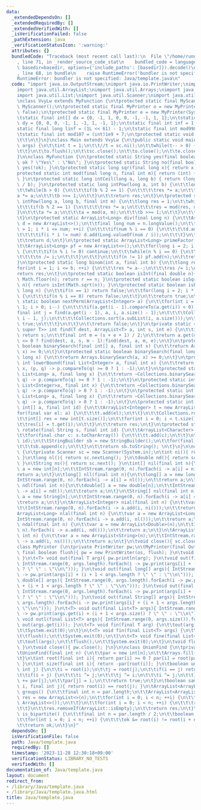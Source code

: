 ```yaml
---
data:
  _extendedDependsOn: []
  _extendedRequiredBy: []
  _extendedVerifiedWith: []
  _isVerificationFailed: false
  _pathExtension: java
  _verificationStatusIcon: ':warning:'
  attributes: {}
  bundledCode: "Traceback (most recent call last):\n  File \"/home/runner/.local/lib/python3.10/site-packages/onlinejudge_verify/documentation/build.py\"\
    , line 71, in _render_source_code_stat\n    bundled_code = language.bundle(stat.path,\
    \ basedir=basedir, options={'include_paths': [basedir]}).decode()\n  File \"/home/runner/.local/lib/python3.10/site-packages/onlinejudge_verify/languages/user_defined.py\"\
    , line 68, in bundle\n    raise RuntimeError('bundler is not specified: {}'.format(str(path)))\n\
    RuntimeError: bundler is not specified: Java/template.java\n"
  code: "import java.io.OutputStream;\nimport java.io.PrintWriter;\nimport java.math.BigInteger;\n\
    import java.util.ArrayList;\nimport java.util.Arrays;\nimport java.util.Collections;\n\
    import java.util.List;\nimport java.util.Scanner;\nimport java.util.stream.IntStream;\n\
    \nclass VvyLw extends MyFunction {\n\tprotected static final MyScanner sc = new\
    \ MyScanner();\n\tprotected static final MyPrinter o = new MyPrinter(System.out,\
    \ false);\n\tprotected static final MyPrinter e = new MyPrinter(System.err, false);\n\
    \tstatic final int[] dx = {0, -1, 1, 0, 0, -1, -1, 1, 1};\n\tstatic final int[]\
    \ dy = {0, 0, 0, -1, 1, -1, 1, -1, 1};\n\tstatic final int inf = 1 << 30;\n\t\
    static final long linf = (1L << 61) - 1;\n\tstatic final int mod998 = 998244353;\n\
    \tstatic final int mod107 = (int)1e9 + 7;\n\tprotected static void solve() {\n\
    \t\t\n\t}\n}\nclass Main extends VvyLw {\n\tpublic static void main(final String[]\
    \ args) {\n\t\tint t = 1;\n\t\t//t = sc.ni();\n\t\twhile(t-- > 0) {\n\t\t\tsolve();\n\
    \t\t}\n\t\to.flush();\n\t\tsc.close();\n\t\to.close();\n\t\te.close();\n\t}\n\
    }\n\nclass MyFunction {\n\tprotected static String yes(final boolean ok){ return\
    \ ok ? \"Yes\" : \"No\"; }\n\tprotected static String no(final boolean ok){ return\
    \ yes(!ok); }\n\tprotected static long sqr(final long x){ return x * x; }\n\t\
    protected static int mod(final long n, final int m){ return (int) ((n + m) % m);\
    \ }\n\tprotected static long intCeil(long a, long b) { return (long) Math.ceil((double)a\
    \ / b); }\n\tprotected static long intPow(long a, int b) {\n\t\tlong res = 1;\n\
    \t\twhile(b > 0) {\n\t\t\tif(b % 2 == 1) {\n\t\t\t\tres *= a;\n\t\t\t}\n\t\t\t\
    a *= a;\n\t\t\tb >>= 1;\n\t\t}\n\t\treturn res;\n\t}\n\tprotected static long\
    \ intPow(long a, long b, final int m) {\n\t\tlong res = 1;\n\t\twhile(b > 0) {\n\
    \t\t\tif(b % 2 == 1) {\n\t\t\t\tres *= a;\n\t\t\t\tres = mod(res, m);\n\t\t\t\
    }\n\t\t\ta *= a;\n\t\t\ta = mod(a, m);\n\t\t\tb >>= 1;\n\t\t}\n\t\treturn res;\n\
    \t}\n\tprotected static ArrayList<Long> div(final Long n) {\n\t\tArrayList<Long>\
    \ d = new ArrayList<>();\n\t\tfinal long num = n.longValue();\n\t\tfor(long i\
    \ = 1; i * i <= num; ++i) {\n\t\t\tif(num % i == 0) {\n\t\t\t\td.add(Long.valueOf(i));\n\
    \t\t\t\tif(i * i != num) d.add(Long.valueOf(num / i));\n\t\t\t}\n\t\t}\n\t\tCollections.sort(d);\n\
    \t\treturn d;\n\t}\n\tprotected static ArrayList<Long> primeFactor(Long n) {\n\
    \t\tArrayList<Long> pf = new ArrayList<>();\n\t\tfor(long i = 2; i * i <= n; ++i)\
    \ {\n\t\t\tif(n % i != 0) continue;\n\t\t\twhile(n % i == 0) {\n\t\t\t\tpf.add(i);\n\
    \t\t\t\tn /= i;\n\t\t\t}\n\t\t}\n\t\tif(n != 1) pf.add(n);\n\t\treturn pf;\n\t\
    }\n\tprotected static long binom(int a, final int b) {\n\t\tlong res = 1;\n\t\t\
    for(int i = 1; i <= b; ++i) {\n\t\t\tres *= a--;\n\t\t\tres /= i;\n\t\t}\n\t\t\
    return res;\n\t}\n\tprotected static boolean isInt(final double n){ long r = (long)\
    \ Math.floor(n); return r == n; }\n\tprotected static boolean isSqr(final long\
    \ n){ return isInt(Math.sqrt(n)); }\n\tprotected static boolean isPrime(final\
    \ long n) {\n\t\tif(n == 1) return false;\n\t\tfor(long i = 2; i * i <= n; ++i)\
    \ {\n\t\t\tif(n % i == 0) return false;\n\t\t}\n\t\treturn true;\n\t}\n\tprotected\
    \ static boolean nextPerm(ArrayList<Integer> a) {\n\t\tfor(int i = a.size() -\
    \ 1; i > 0; i--) {\n\t\t\tif(a.get(i - 1).compareTo(a.get(i)) < 0) {\n\t\t\t\t\
    final int j = find(a.get(i - 1), a, i, a.size() - 1);\n\t\t\t\tCollections.swap(a,\
    \ i - 1, j);\n\t\t\t\tCollections.sort(a.subList(i, a.size()));\n\t\t\t\treturn\
    \ true;\n\t\t\t}\n\t\t}\n\t\treturn false;\n\t}\n\tprivate static <T extends Comparable<?\
    \ super T>> int find(T dest, ArrayList<T> a, int s, int e) {\n\t\tif (s == e)\
    \ return s;\n\t\tfinal int m = (s + e + 1) / 2;\n\t\treturn a.get(m).compareTo(dest)\
    \ <= 0 ? find(dest, a, s, m - 1):find(dest, a, m, e);\n\t}\n\tprotected static\
    \ boolean binarySearch(final int[] a, final int x) {\n\t\treturn Arrays.binarySearch(a,\
    \ x) >= 0;\n\t}\n\tprotected static boolean binarySearch(final long[] a, final\
    \ long x) {\n\t\treturn Arrays.binarySearch(a, x) >= 0;\n\t}\n\tprotected static\
    \ int lowerBound(final List<Integer> a, final int x) {\n\t\treturn ~Collections.binarySearch(a,\
    \ x, (p, q) -> p.compareTo(q) >= 0 ? 1 : -1);\n\t}\n\tprotected static int lowerBound(final\
    \ List<Long> a, final long x) {\n\t\treturn ~Collections.binarySearch(a, x, (p,\
    \ q) -> p.compareTo(q) >= 0 ? 1 : -1);\n\t}\n\tprotected static int upperBound(final\
    \ List<Integer>a, final int x) {\n\t\treturn ~Collections.binarySearch(a, x, (p,\
    \ q) -> p.compareTo(q) > 0 ? 1 : -1);\n\t}\n\tprotected static int upperBound(final\
    \ List<Long> a, final long x) {\n\t\treturn ~Collections.binarySearch(a, x, (p,\
    \ q) -> p.compareTo(q) > 0 ? 1 : -1);\n\t}\n\tprotected static int[] rotate(final\
    \ int[] a, final int id) {\n\t\tArrayList<Integer> t = new ArrayList<>();\n\t\t\
    for(final var el: a) {\n\t\t\tt.add(el);\n\t\t}\n\t\tCollections.rotate(t, id);\n\
    \t\tint[] res = new int[t.size()];\n\t\tfor(int i = 0; i < t.size(); ++i) {\n\t\
    \t\tres[i] = t.get(i);\n\t\t}\n\t\treturn res;\n\t}\n\tprotected static String\
    \ rotate(final String s, final int id) {\n\t\tArrayList<Character> t = new ArrayList<>();\n\
    \t\tfor(final char c: s.toCharArray()) {\n\t\t\tt.add(c);\n\t\t}\n\t\tCollections.rotate(t,\
    \ id);\n\t\tStringBuilder sb = new StringBuilder();\n\t\tfor(final var c: t) {\n\
    \t\t\tsb.append(c);\n\t\t}\n\t\treturn sb.toString(); \n\t}\n}\n\nclass MyScanner\
    \ {\n\tprivate Scanner sc = new Scanner(System.in);\n\tint ni(){ return sc.nextInt();\
    \ }\n\tlong nl(){ return sc.nextLong(); }\n\tdouble nd(){ return sc.nextDouble();\
    \ }\n\tString ns(){ return sc.next(); }\n\tint[] nil(final int n){\n\t\tint[]\
    \ a = new int[n];\n\t\tIntStream.range(0, n).forEach(i -> a[i] = ni());\n\t\t\
    return a;\n\t}\n\tlong[] nll(final int n){\n\t\tlong[] a = new long[n];\n\t\t\
    IntStream.range(0, n).forEach(i -> a[i] = nl());\n\t\treturn a;\n\t}\n\tdouble[]\
    \ ndl(final int n){\n\t\tdouble[] a = new double[n];\n\t\tIntStream.range(0, n).forEach(i\
    \ -> a[i] = nd());\n\t\treturn a;\n\t}\n\tString[] nsl(final int n){\n\t\tString[]\
    \ a = new String[n];\n\t\tIntStream.range(0, n).forEach(i -> a[i] = ns());\n\t\
    \treturn a;\n\t}\n\tArrayList<Integer> nial(final int n) {\n\t\tvar a = new ArrayList<Integer>(n);\n\
    \t\tIntStream.range(0, n).forEach(i -> a.add(i, ni()));\n\t\treturn a;\n\t}\n\t\
    ArrayList<Long> nlal(final int n) {\n\t\tvar a = new ArrayList<Long>(n);\n\t\t\
    IntStream.range(0, n).forEach(i -> a.add(i, nl()));\n\t\treturn a;\n\t}\n\tArrayList<Double>\
    \ ndal(final int n) {\n\t\tvar a = new ArrayList<Double>(n);\n\t\tIntStream.range(0,\
    \ n).forEach(i -> a.add(i, nd()));\n\t\treturn a;\n\t}\n\tArrayList<String> nsal(final\
    \ int n) {\n\t\tvar a = new ArrayList<String>(n);\n\t\tIntStream.range(0, n).forEach(i\
    \ -> a.add(i, ns()));\n\t\treturn a;\n\t}\n\tvoid close(){ sc.close(); }\n}\n\n\
    class MyPrinter {\n\tprivate PrintWriter pw;\n\tMyPrinter(final OutputStream os,\
    \ final boolean flush){ pw = new PrintWriter(os, flush); }\n\tvoid out(){ pw.println();\
    \ }\n\t<T> void out(final T arg){ pw.println(arg); }\n\tvoid out(final int[] args){\
    \ IntStream.range(0, args.length).forEach(i -> pw.print(args[i] + (i + 1 < args.length\
    \ ? \" \" : \"\\n\"))); }\n\tvoid out(final long[] args){ IntStream.range(0, args.length).forEach(i\
    \ -> pw.print(args[i] + (i + 1 < args.length ? \" \" : \"\\n\"))); }\n\tvoid out(final\
    \ double[] args){ IntStream.range(0, args.length).forEach(i -> pw.print(args[i]\
    \ + (i + 1 < args.length ? \" \" : \"\\n\"))); }\n\tvoid out(final char[] args){\
    \ IntStream.range(0, args.length).forEach(i -> pw.print(args[i] + (i + 1 < args.length\
    \ ? \" \" : \"\\n\"))); }\n\tvoid out(final String[] args){ IntStream.range(0,\
    \ args.length).forEach(i -> pw.print(args[i] + (i + 1 < args.length ? \" \" :\
    \ \"\\n\"))); }\n\t<T> void out(final List<T> args){ IntStream.range(0, args.size()).forEach(i\
    \ -> pw.print(args.get(i) + (i + 1 < args.size() ? \" \" : \"\\n\"))); }\n\t<T>\
    \ void outl(final List<T> args){ IntStream.range(0, args.size()).forEach(i ->\
    \ out(args.get(i))); }\n\t<T> void fin(final T arg) {\n\t\tout(arg);\n\t\tflush();\n\
    \t\tSystem.exit(0);\n\t}\n\t<T> void fin(final List<T> args) {\n\t\tout(args);\n\
    \t\tflush();\n\t\tSystem.exit(0);\n\t}\n\t<T> void fine(final List<T> args) {\n\
    \t\toutl(args);\n\t\tflush();\n\t\tSystem.exit(0);\n\t}\n\tvoid flush(){ pw.flush();\
    \ }\n\tvoid close(){ pw.close(); }\n}\n\nclass UnionFind {\n\tprivate int[] par;\n\
    \tUnionFind(final int n) {\n\t\tpar = new int[n];\n\t\tArrays.fill(par, -1);\n\
    \t}\n\tint root(final int i){ return par[i] >= 0 ? par[i] = root(par[i]) : i;\
    \ }\n\tint size(final int i){ return -par[root(i)]; }\n\tboolean unite(int i,\
    \ int j) {\n\t\ti = root(i);\n\t\tj = root(j);\n\t\tif(i == j) return false;\n\
    \t\tif(i > j) {\n\t\t\ti ^= j;\n\t\t\tj ^= i;\n\t\t\ti ^= j;\n\t\t}\n\t\tpar[i]\
    \ += par[j];\n\t\tpar[j] = i;\n\t\treturn true;\n\t}\n\tboolean same(final int\
    \ i, final int j){ return root(i) == root(j); }\n\tArrayList<ArrayList<Integer>>\
    \ groups() {\n\t\tfinal int n = par.length;\n\t\tArrayList<ArrayList<Integer>>\
    \ res = new ArrayList<>(n);\n\t\tfor(int i = 0; i < n; ++i) {\n\t\t\tres.add(new\
    \ ArrayList<>());\n\t\t}\n\t\tfor(int i = 0; i < n; ++i) {\n\t\t\tres.get(root(i)).add(i);\n\
    \t\t}\n\t\tres.removeIf(ArrayList::isEmpty);\n\t\treturn res;\n\t}\n\tboolean\
    \ is_bipartite() {\n\t\tfinal int n = par.length / 2;\n\t\tboolean ok = true;\n\
    \t\tfor(int i = 0; i < n; ++i) {\n\t\t\tok &= root(i) != root(i + n);\n\t\t}\n\
    \t\treturn ok;\n\t}\n}"
  dependsOn: []
  isVerificationFile: false
  path: Java/template.java
  requiredBy: []
  timestamp: '2023-11-28 12:30:18+09:00'
  verificationStatus: LIBRARY_NO_TESTS
  verifiedWith: []
documentation_of: Java/template.java
layout: document
redirect_from:
- /library/Java/template.java
- /library/Java/template.java.html
title: Java/template.java
---
```

